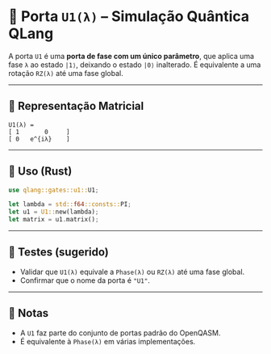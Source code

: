 # 🧭 Porta `U1(λ)` – Simulação Quântica QLang

A porta `U1` é uma **porta de fase com um único parâmetro**, que aplica uma fase `λ` ao estado `|1⟩`, deixando o estado `|0⟩` inalterado. É equivalente a uma rotação `RZ(λ)` até uma fase global.

---

## 📐 Representação Matricial

```
U1(λ) =
[ 1       0     ]
[ 0   e^{iλ}    ]
```

---

## 🧰 Uso (Rust)

```rust
use qlang::gates::u1::U1;

let lambda = std::f64::consts::PI;
let u1 = U1::new(lambda);
let matrix = u1.matrix();
```

---

## 🧪 Testes (sugerido)

- Validar que `U1(λ)` equivale a `Phase(λ)` ou `RZ(λ)` até uma fase global.
- Confirmar que o nome da porta é `"U1"`.

---

## 📎 Notas

- A `U1` faz parte do conjunto de portas padrão do OpenQASM.
- É equivalente à `Phase(λ)` em várias implementações.